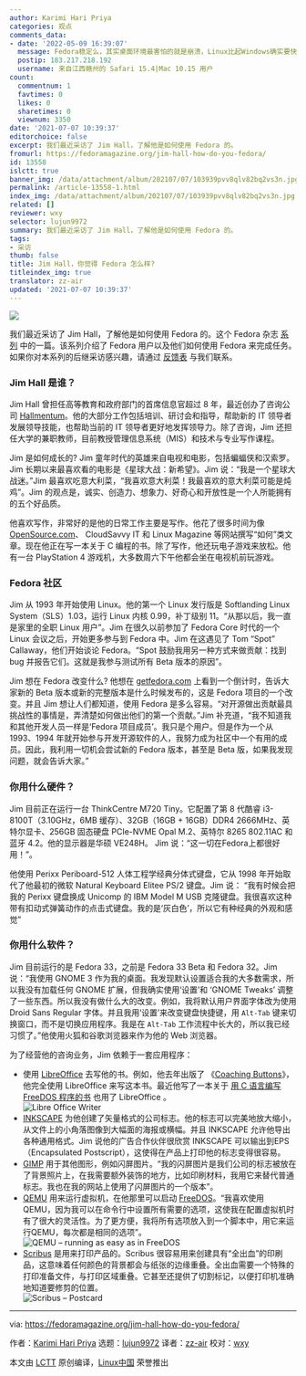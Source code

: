 ```yaml
---
author: Karimi Hari Priya
categories: 观点
comments_data:
- date: '2022-05-09 16:39:07'
  message: Fedora稳定么，其实桌面环境最害怕的就是崩溃，Linux比起Windows确实要快速不少
  postip: 183.217.218.192
  username: 来自江西赣州的 Safari 15.4|Mac 10.15 用户
count:
  commentnum: 1
  favtimes: 0
  likes: 0
  sharetimes: 0
  viewnum: 3350
date: '2021-07-07 10:39:37'
editorchoice: false
excerpt: 我们最近采访了 Jim Hall，了解他是如何使用 Fedora 的。
fromurl: https://fedoramagazine.org/jim-hall-how-do-you-fedora/
id: 13558
islctt: true
banner_img: /data/attachment/album/202107/07/103939pvv8qlv82bq2vs3n.jpg
permalink: /article-13558-1.html
index_img: /data/attachment/album/202107/07/103939pvv8qlv82bq2vs3n.jpg.thumb.jpg
related: []
reviewer: wxy
selector: lujun9972
summary: 我们最近采访了 Jim Hall，了解他是如何使用 Fedora 的。
tags:
- 采访
thumb: false
title: Jim Hall，你觉得 Fedora 怎么样?
titleindex_img: true
translator: zz-air
updated: '2021-07-07 10:39:37'
---
```


![](/data/attachment/album/202107/07/103939pvv8qlv82bq2vs3n.jpg)


我们最近采访了 Jim Hall，了解他是如何使用 Fedora 的。这个 Fedora 杂志 [系列](https://fedoramagazine.org/tag/how-do-you-fedora) 中的一篇。该系列介绍了 Fedora 用户以及他们如何使用 Fedora 来完成任务。如果你对本系列的后继采访感兴趣，请通过 [反馈表](https://fedoramagazine.org/submit-an-idea-or-tip) 与我们联系。


### Jim Hall 是谁？


Jim Hall 曾担任高等教育和政府部门的首席信息官超过 8 年，最近创办了咨询公司 [Hallmentum](https://hallmentum.com/)。他的大部分工作包括培训、研讨会和指导，帮助新的 IT 领导者发展领导技能，也帮助当前的 IT 领导者更好地发挥领导力。除了咨询，Jim 还担任大学的兼职教师，目前教授管理信息系统（MIS）和技术与专业写作课程。


Jim 是如何成长的? Jim 童年时代的英雄来自电视和电影，包括蝙蝠侠和汉索罗。Jim 长期以来最喜欢看的电影是《星球大战：新希望》。Jim 说：“我是一个星球大战迷。”Jim 最喜欢吃意大利菜，“我喜欢意大利菜！我最喜欢的意大利菜可能是炖鸡”。Jim 的观点是，诚实、创造力、想象力、好奇心和开放性是一个人所能拥有的五个好品质。


他喜欢写作，非常好的是他的日常工作主要是写作。他花了很多时间为像 [OpenSource.com](http://OpenSource.com)、 CloudSavvy IT 和 Linux Magazine 等网站撰写“如何”类文章。现在他正在写一本关于 C 编程的书。除了写作，他还玩电子游戏来放松。他有一台 PlayStation 4 游戏机，大多数周六下午他都会坐在电视机前玩游戏。


### Fedora 社区


Jim 从 1993 年开始使用 Linux。他的第一个 Linux 发行版是 Softlanding Linux System（SLS）1.03，运行 Linux 内核 0.99，补丁级别 11。“从那以后，我一直是家里的全职 Linux 用户”。Jim 在很久以前参加了 Fedora Core 时代的一个 Linux 会议之后，开始更多参与到 Fedora 中。Jim 在这遇见了 Tom “Spot” Callaway，他们开始谈论 Fedora。“Spot 鼓励我用另一种方式来做贡献：找到 bug 并报告它们。这就是我参与测试所有 Beta 版本的原因”。


Jim 想在 Fedora 改变什么? 他想在 [getfedora.com](http://getfedora.com) 上看到一个倒计时，告诉大家新的 Beta 版本或新的完整版本是什么时候发布的，这是 Fedora 项目的一个改变。并且 Jim 想让人们都知道，使用 Fedora 是多么容易。“对开源做出贡献最具挑战性的事情是，弄清楚如何做出他们的第一个贡献。”Jim 补充道，“我不知道我和其他开发人员一样是‘Fedora 项目成员’。我只是个用户。但是作为一个从 1993、1994 年就开始参与开发开源软件的人，我努力成为社区中一个有用的成员。因此，我利用一切机会尝试新的 Fedora 版本，甚至是 Beta 版，如果我发现问题，就会告诉大家。”


### 你用什么硬件？


Jim 目前正在运行一台 ThinkCentre M720 Tiny。它配置了第 8 代酷睿 i3-8100T（3.10GHz，6MB 缓存）、32GB（16GB + 16GB）DDR4 2666MHz、英特尔显卡、256GB 固态硬盘 PCIe-NVME Opal M.2、英特尔 8265 802.11AC 和 蓝牙 4.2。他的显示器是华硕 VE248H。 Jim 说：“这一切在Fedora上都很好用！”。


他使用 Perixx Periboard-512 人体工程学经典分体式键盘，它从 1998 年开始取代了他最初的微软 Natural Keyboard Elitee PS/2 键盘。Jim 说： “我有时候会把我的 Perixx 键盘换成 Unicomp 的 IBM Model M USB 克隆键盘。我很喜欢这种带有扣动式弹簧动作的点击式键盘。我的是‘灰白色’，所以它有种经典的外观和感觉”


### 你用什么软件？


Jim 目前运行的是 Fedora 33，之前是 Fedora 33 Beta 和 Fedora 32。Jim 说：“我使用 GNOME 3 作为我的桌面。我发现默认设置适合我的大多数需求，所以我没有加载任何 GNOME 扩展，但我确实使用‘设置’和 ‘GNOME Tweaks’ 调整了一些东西。所以我没有做什么大的改变。例如，我将默认用户界面字体改为使用 Droid Sans Regular 字体。并且我用‘设置’来改变键盘快捷键，用 `Alt-Tab` 键来切换窗口，而不是切换应用程序。我是在 `Alt-Tab` 工作流程中长大的，所以我已经习惯了。”他使用火狐和谷歌浏览器来作为他的 Web 浏览器。


为了经营他的咨询业务，Jim 依赖于一套应用程序：


* 使用 [LibreOffice](https://www.libreoffice.org/) 去写他的书。例如，他去年出版了 《[Coaching Buttons](https://www.amazon.com/Coaching-Buttons-Jim-Hall/dp/0359834930)》，他完全使用 LibreOffice 来写这本书。最近他写了一本关于 [用 C 语言编写 FreeDOS 程序的书](https://www.freedos.org/books/) 也用了 LibreOffice 。   
![Libre Office Writer](/data/attachment/album/202107/07/103940h2o923m9fp6mqpgr.png)
* [INKSCAPE](https://inkscape.org/) 为他创建了矢量格式的公司标志。他的标志可以完美地放大缩小，从文件上的小角落图像到大幅面的海报或横幅。并且 INKSCAPE 允许他导出各种通用格式。Jim 说他的广告合作伙伴很欣赏 INKSCAPE 可以输出到EPS（Encapsulated Postscript），这使得在产品上打印他的标志变得很容易。
* [GIMP](https://www.gimp.org/) 用于其他图形，例如闪屏图片。“我的闪屏图片是我们公司的标志被放在了背景照片上，在我需要额外装饰的地方，比如印刷材料，我用它来替代普通标志。我也在我的网站上使用了闪屏图片的一个版本”。
* [QEMU](https://www.qemu.org/) 用来运行虚拟机，在他那里可以启动 [FreeDOS](https://www.freedos.org/)。“我喜欢使用 QEMU，因为我可以在命令行中设置所有需要的选项，这使我在配置虚拟机时有了很大的灵活性。为了更方便，我将所有选项放入到一个脚本中，用它来运行QEMU，每次都是相同的选项”。   
![QEMU – running as easy as in FreeDOS](/data/attachment/album/202107/07/103940f6gp6uurpa769aub.png)
* [Scribus](https://www.scribus.net/) 是用来打印产品的。Scribus 很容易用来创建具有“全出血”的印刷品，这意味着任何颜色的背景都会与纸张的边缘重叠。全出血需要一个特殊的打印准备文件，与打印区域重叠。它甚至还提供了切割标记，以便打印机准确地知道要修剪的位置。   
![Scribus – Postcard](/data/attachment/album/202107/07/103941o75osu8w4osqe60h.png)




---


via: <https://fedoramagazine.org/jim-hall-how-do-you-fedora/>


作者：[Karimi Hari Priya](https://fedoramagazine.org/author/haripriya21/) 选题：[lujun9972](https://github.com/lujun9972) 译者：[zz-air](https://github.com/zz-air) 校对：[wxy](https://github.com/wxy)


本文由 [LCTT](https://github.com/LCTT/TranslateProject) 原创编译，[Linux中国](https://linux.cn/) 荣誉推出